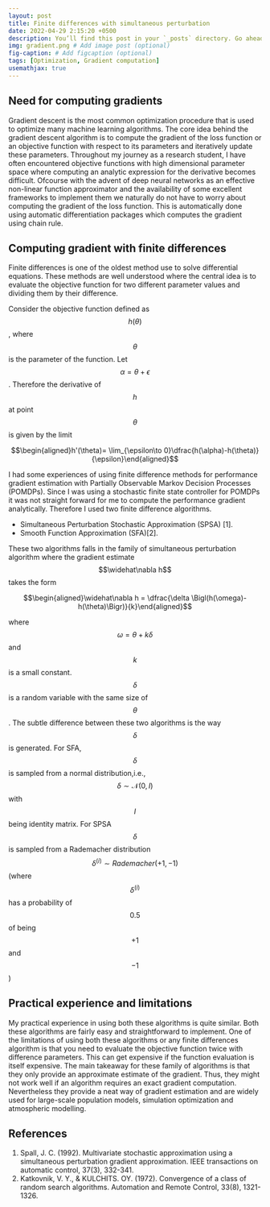 ```yaml
---
layout: post
title: Finite differences with simultaneous perturbation
date: 2022-04-29 2:15:20 +0500
description: You’ll find this post in your `_posts` directory. Go ahead and edit it and re-build the site to see your changes. # Add post description (optional)
img: gradient.png # Add image post (optional)
fig-caption: # Add figcaption (optional)
tags: [Optimization, Gradient computation]
usemathjax: true
---
```



## Need for computing gradients
Gradient descent is the most common optimization procedure that is used to optimize many machine learning algorithms. The core idea behind the gradient descent algorithm is to compute the gradient of the loss function or an objective function with respect to its parameters and iteratively update these parameters. Throughout my journey as a research student, I have often encountered objective functions with high dimensional parameter space where computing an analytic expression for the derivative becomes difficult. Ofcourse with the advent of deep neural networks as an effective non-linear function approximator and the availability of some excellent frameworks to implement them we naturally do not have to worry about computing the gradient of the loss function. This is automatically done using automatic differentiation packages which computes the gradient using chain rule. 


## Computing gradient with finite differences
Finite differences is one of the oldest method use to solve differential equations. These methods are well understood where the 
central idea is to evaluate the objective function for two different parameter values and dividing them by their difference. 

Consider the objective function defined as $$h(\theta)$$, where $$\theta$$ is the parameter of the function. Let $$\alpha = \theta+\epsilon$$. Therefore the derivative of $$h$$ at point $$\theta$$  is given by the limit

$$\begin{aligned}h'(\theta)= \lim_{\epsilon\to 0}\dfrac{h(\alpha)-h(\theta)}{\epsilon}\end{aligned}$$

I had some experiences of using finite difference methods for performance gradient estimation with Partially Observable Markov Decision Processes (POMDPs). Since I was using a stochastic finite state controller for POMDPs it was not straight forward for me to compute the performance gradient analytically. Therefore I used two finite difference algorithms.
* Simultaneous Perturbation Stochastic Approximation (SPSA) [1].
* Smooth Function Approximation (SFA)[2].

These two algorithms falls in the family of simultaneous perturbation algorithm where the gradient estimate $$\widehat\nabla h$$ takes the form 

$$\begin{aligned}\widehat\nabla h = \dfrac{\delta \Bigl(h(\omega)-h(\theta)\Bigr)}{k}\end{aligned}$$

where $$\omega = \theta + k\delta$$ and $$k$$ is a small constant. $$\delta$$ is a random variable with the same size of $$\theta$$. The subtle difference between these two algorithms is the way $$\delta$$ is generated. For SFA, $$\delta$$ is sampled from a normal distribution,i.e., $$\delta\sim \mathcal N(0,I)$$ with  $$I$$ being identity matrix. For SPSA $$\delta$$ is sampled from a  Rademacher distribution $$\delta^{(i)}\sim Rademacher(+1,-1) $$ (where $$\delta^{(i)}$$ has a probability of $$0.5$$ of being $$+1$$ and $$-1$$)

## Practical experience and limitations
My practical experience in using both these algorithms is quite similar. Both these algorithms are fairly easy and straightforward to implement. One of the limitations of using both these algorithms or any finite differences algorithm is that 
you need to evaluate the objective function twice with difference parameters. This can get expensive if the function evaluation is itself expensive. The main takeaway for these family of algorithms is that they only provide an approximate estimate of the gradient. Thus, they might not work well if an algorithm requires an exact gradient computation. Nevertheless they provide a neat way of gradient estimation and are widely used for large-scale population models, simulation optimization and atmospheric modelling. 



## References


1. Spall, J. C. (1992). Multivariate stochastic approximation using a simultaneous perturbation gradient approximation. IEEE transactions on automatic control, 37(3), 332-341.
2. Katkovnik, V. Y., & KULCHITS. OY. (1972). Convergence of a class of random search algorithms. Automation and Remote Control, 33(8), 1321-1326.
<!-- Suppose we are optimizing a supervised training algorithm where we have access to the true label of the dataset. Let $$y^{(i)}$$ be the true label for the $$i^{th}$$ training example. For simplicity let us assume that the data set have a two dimensional feature space represented by $$x_1, x_2$$ where $$(x_1, x_2)\in \mathbb{R}$$. The learning algorithm is associated with a hypothesis where we assume the nature of the underlying function that represents the true value. For instance if we consider the hypothesis to be linear then we assume that the estimate of the true label $$y_{pred}$$ is some linear function of the features $$x_1,x_2$$. given by  $$\begin{equation}y_{pred}^{(i)}=\theta_1^(i)x_1+\theta_2x_2+\theta_3\end{equation}$$  -->

<!-- ![I and My friends]({{site.baseurl}}/assets/img/we-in-rest.jpg) -->

